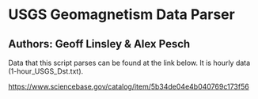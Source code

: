 # USGS Geomagnetism Data Parser
## Authors: Geoff Linsley & Alex Pesch

Data that this script parses can be found at the link below. It is hourly data (1-hour_USGS_Dst.txt).

https://www.sciencebase.gov/catalog/item/5b34de04e4b040769c173f56

